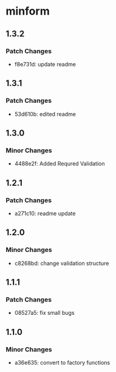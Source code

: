# minform

## 1.3.2

### Patch Changes

- f8e731d: update readme

## 1.3.1

### Patch Changes

- 53d610b: edited readme

## 1.3.0

### Minor Changes

- 4488e2f: Added Requred Validation

## 1.2.1

### Patch Changes

- a271c10: readme update

## 1.2.0

### Minor Changes

- c8268bd: change validation structure

## 1.1.1

### Patch Changes

- 08527a5: fix small bugs

## 1.1.0

### Minor Changes

- a36e635: convert to factory functions
